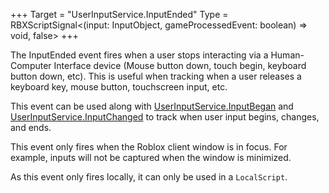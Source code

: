 +++
Target = "UserInputService.InputEnded"
Type = RBXScriptSignal<(input: InputObject, gameProcessedEvent: boolean) => void, false>
+++

The InputEnded event fires when a user stops interacting via a Human-Computer Interface device (Mouse button down, touch begin, keyboard button down, etc). This is useful when tracking when a user releases a keyboard key, mouse button, touchscreen input, etc.This event can be used along with [UserInputService.InputBegan](https://developer.roblox.com/api-reference/event/UserInputService/InputBegan) and [UserInputService.InputChanged](https://developer.roblox.com/api-reference/event/UserInputService/InputChanged) to track when user input begins, changes, and ends.This event only fires when the Roblox client window is in focus. For example, inputs will not be captured when the window is minimized.As this event only fires locally, it can only be used in a `LocalScript`.